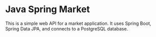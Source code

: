 # Java Spring Market

This is a simple web API for a market application. It uses Spring Boot, Spring Data JPA, and connects to a PostgreSQL database.
